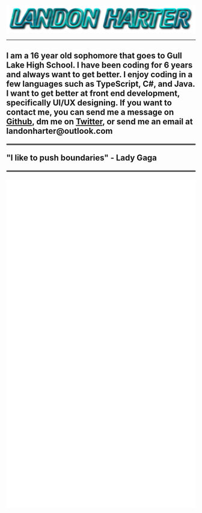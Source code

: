 <img src="./name.png">

***

<h2 style="overflow-wrap:normal">
    I am a 16 year old sophomore that goes to Gull Lake High School. 
    I have been coding for 6 years and always want to get better. 
    I enjoy coding in a few languages such as TypeScript, C#, and Java. I want to get better at front end development, specifically UI/UX designing.
    If you want to contact me, 
    you can send me a message on <a href="https://github.com/LandonHarter">Github</a>, dm me on <a href="https://twitter.com/harter_landon">Twitter</a>,
    or send me an email at landonharter@outlook.com
    <hr style="border-radius:100px;border:none;height:4px;background-color:#535353;">
    <div style="font-weight:bold;">"I like to push boundaries" - Lady Gaga</div>
    <hr style="border-radius:100px;border:none;height:4px;background-color:#535353;">
</h2>
<img src="./github-metrics.svg">

